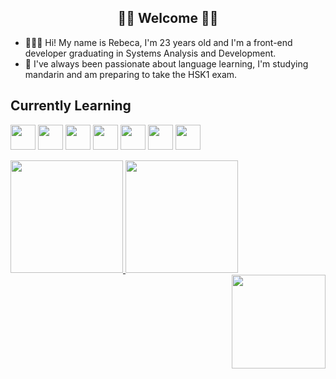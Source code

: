 ## <h2 align="center">  🌸🩷 Welcome 🩷🌸 </h2>
-  👩🏻‍🎓 Hi! My name is Rebeca, I'm 23 years old and I'm  a front-end developer graduating in Systems Analysis and Development. 
-  📝 I've always been passionate about language learning, I'm studying mandarin and am preparing to take the HSK1 exam. 



## Currently Learning
<img loading="lazy" src="https://cdn.jsdelivr.net/gh/devicons/devicon@latest/icons/html5/html5-plain.svg"   width="40" height="40"/> <img loading="lazy"  src="https://cdn.jsdelivr.net/gh/devicons/devicon@latest/icons/css3/css3-plain.svg"  width="40" height="40"/>
<img loading="lazy"  src="https://cdn.jsdelivr.net/gh/devicons/devicon@latest/icons/sass/sass-original.svg"  width="40" height="40"/>
<img loading="lazy" src="https://cdn.jsdelivr.net/gh/devicons/devicon@latest/icons/javascript/javascript-plain.svg"   width="40" height="40"/>
<img loading="lazy" src="https://cdn.jsdelivr.net/gh/devicons/devicon@latest/icons/typescript/typescript-plain.svg"   width="40" height="40"/>
<img loading="lazy" src="https://cdn.jsdelivr.net/gh/devicons/devicon@latest/icons/react/react-original.svg"  width="40" height="40"/> 
<img loading="lazy"  src="https://cdn.jsdelivr.net/gh/devicons/devicon@latest/icons/figma/figma-original.svg"  width="40" height="40"/>
          

<div>  
<a href="https://github.com/rebcs">
<img loading="lazy" height="180em" src="https://github-readme-stats.vercel.app/api/top-langs/?username=rebcs&layout=compact&langs_count=7&theme=dracula"/>
<img loading="lazy" height="180em" src="https://github-readme-stats.vercel.app/api?username=rebcs&show_icons=true&theme=dracula&include_all_commits=true&count_private=true"/>
</div>
  
<img align="right" height="150" src="https://media.giphy.com/media/hDG5fDJJCIIFjvkHXT/giphy.gif"  />

<br clear="both">


